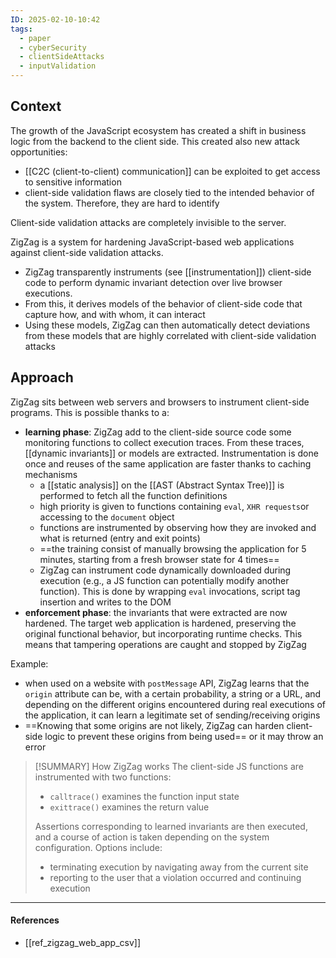 ```yaml
---
ID: 2025-02-10-10:42
tags:
  - paper
  - cyberSecurity
  - clientSideAttacks
  - inputValidation
---
```

## Context

The growth of the JavaScript ecosystem has created a shift in business logic from the backend to the client side. This created also new attack opportunities:
- [[C2C (client-to-client) communication]] can be exploited to get access to sensitive information
- client-side validation flaws are closely tied to the intended behavior of the system. Therefore, they are hard to identify

Client-side validation attacks are completely invisible to the server.

ZigZag is a system for hardening JavaScript-based web applications against client-side validation attacks.
- ZigZag transparently instruments (see [[instrumentation]]) client-side code to perform dynamic invariant detection over live browser executions. 
- From this, it derives models of the behavior of client-side code that capture how, and with whom, it can interact
- Using these models, ZigZag can then automatically detect deviations from these models that are highly correlated with client-side validation attacks
## Approach

ZigZag sits between web servers and browsers to instrument client-side programs. This is possible thanks to a:
- **learning phase**: ZigZag add to the client-side source code some monitoring functions to collect execution traces. From these traces, [[dynamic invariants]] or models are extracted. Instrumentation is done once and reuses of the same application are faster thanks to caching mechanisms
	- a [[static analysis]] on the [[AST (Abstract Syntax Tree)]] is performed to fetch all the function definitions
	- high priority is given to functions containing `eval`, `XHR requests`or accessing to the `document` object
	- functions are instrumented by observing how they are invoked and what is returned (entry and exit points)
	- ==the training consist of manually browsing the application for 5 minutes, starting from a fresh browser state for 4 times==
	- ZigZag can instrument code dynamically downloaded during execution (e.g., a JS function can potentially modify another function). This is done by wrapping `eval` invocations, script tag insertion and writes to the DOM
- **enforcement phase**: the invariants that were extracted are now hardened. The target web application is hardened, preserving the original functional behavior, but incorporating runtime checks. This means that tampering operations are caught and stopped by ZigZag

Example:
- when used on a website with `postMessage` API, ZigZag learns that the `origin` attribute can be, with a certain probability, a string or a URL, and depending on the different origins encountered during real executions of the application, it can learn a legitimate set of sending/receiving origins
- ==Knowing that some origins are not likely, ZigZag can harden client-side logic to prevent these origins from being used== or it may throw an error


> [!SUMMARY] How ZigZag works
> The client-side JS functions are instrumented with two functions:
> - `calltrace()` examines the function input state
> - `exittrace()` examines the return value
>   
>  Assertions corresponding to learned invariants are then executed, and a course of action is taken depending on the system configuration. 
>  Options include:
>  - terminating execution by navigating away from the current site
>  - reporting to the user that a violation occurred and continuing execution


---
#### References
- [[ref_zigzag_web_app_csv]]
